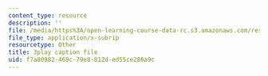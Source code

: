 ```yaml
---
content_type: resource
description: ''
file: /media/https%3A/open-learning-course-data-rc.s3.amazonaws.com/res-14-001-abdul-latif-jameel-poverty-action-lab-executive-training-evaluating-social-programs-2009-spring-2009/f7a80982469c79e8812ded55ce286a9c_Z1iXHd349bo.srt
file_type: application/x-subrip
resourcetype: Other
title: 3play caption file
uid: f7a80982-469c-79e8-812d-ed55ce286a9c
---
```

